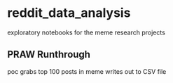 # reddit_data_analysis


exploratory notebooks for the meme research projects

## PRAW Runthrough
poc
grabs top 100 posts in meme
writes out to CSV file